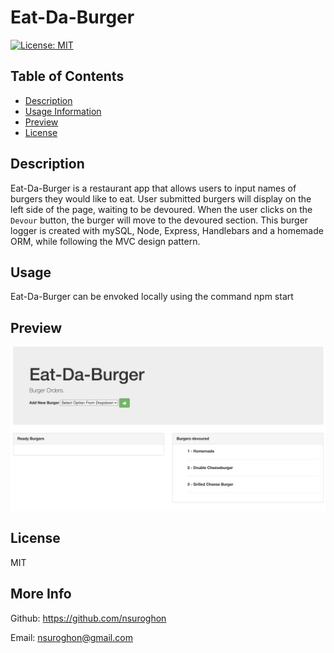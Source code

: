 # Eat-Da-Burger

[![License: MIT](https://img.shields.io/badge/License-MIT-yellow.svg)](https://opensource.org/licenses/MIT)

## Table of Contents
* [Description](#description)
* [Usage Information](#usage)
* [Preview](#preview)    
* [License](#license)

## Description
Eat-Da-Burger is a restaurant app that allows users to input names of burgers they would like to eat. User submitted burgers will display on the left side of the page, waiting to be devoured. When the user clicks on the `Devour` button, the burger will move to the devoured section. This burger logger is created with mySQL, Node, Express, Handlebars and a homemade ORM, while following the MVC design pattern.


## Usage
Eat-Da-Burger can be envoked locally using the command npm start

## Preview

![Preview](https://github.com/nsuroghon/Burger-App/blob/main/public/assets/img/Screen%20Shot%202021-01-14%20at%207.53.57%20PM.png "Screenshot")

## License
MIT

## More Info
Github: https://github.com/nsuroghon

Email: nsuroghon@gmail.com
